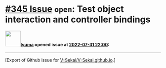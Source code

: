 # [\#345 Issue](https://github.com/V-Sekai/V-Sekai.github.io/issues/345) `open`: Test object interaction and controller bindings

#### <img src="https://avatars.githubusercontent.com/u/39946030?v=4" width="50">[lyuma](https://github.com/lyuma) opened issue at [2022-07-31 22:00](https://github.com/V-Sekai/V-Sekai.github.io/issues/345):






-------------------------------------------------------------------------------



[Export of Github issue for [V-Sekai/V-Sekai.github.io](https://github.com/V-Sekai/V-Sekai.github.io).]
